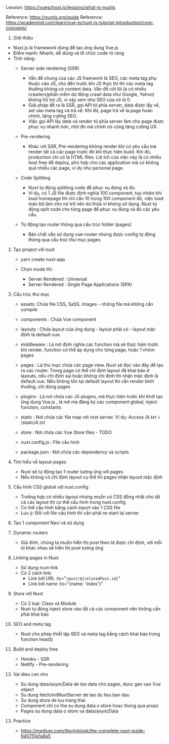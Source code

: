 Lession: https://vueschool.io/lessons/what-is-nuxtjs

Reference: https://nuxtjs.org/guide
Reference: https://academind.com/learn/vue-js/nuxt-js-tutorial-introduction/core-concepts/


1. Giới thiệu
- Nuxt.js là framework dùng để tạo ứng dung Vue.js
- Điểm mạnh: Nhanh, dễ dùng và tổ chức code rõ ràng
- Tính năng: 
	- Server side rendering (SSR)
		- Vấn đề chung của các JS framwork là SEO, các meta tag phụ thuộc vào JS, cho đến trước khi JS thực thi thì các meta tag thường không có content data. Vấn đề cốt lõi là có nhiều crawlers(phần mềm dự động crawl data như Google, Yahoo) không hỗ trợ JS, vì vậy xem như SEO của nó là 0. 
		- Giải pháp đề ra là SSR, gọi API từ phía server, data được lấy về, set vào meta tag và trả về. Khi đó, page trả về là page hoàn chỉnh, tăng cường SEO.
		- Việc gọi API lấy data và render từ phía server làm cho page được phục vụ nhanh hơn, nhờ đó mà chính nó cũng tăng cường UX.

	- Pre-rendering
		- Khác với SSR, Pre-rendering không render khi có yêu cầu mà render tất cả các page trước đó khi thực hiện build. Khi đó, production chỉ có là HTML files. Lợi ích của việc này là có nhiều host free để deploy, phù hợp cho các application mà có không quá nhiều các page, ví dụ như personal page.

	- Code Splitting
		- Nuxt tự động splitting code để phục vụ đúng và đủ. 
		- Ví dụ, có 1 JS file được định nghĩa 100 component, tuy nhiên khi load homepage thì chỉ cần 10 trong 100 component đó, việc load toàn bộ làm cho nó trở nên dư thừa vì không sử dụng. Nuxt tự động split code cho từng page để phục vụ đúng và đủ các yêu cầu.

	- Tự động tạo router thông qua cấu trúc folder (pages)
		- Bản chất vẫn sử dụng vue-router nhưng được config tự động thông qua cấu trúc thư mục pages

2. Tạo project với nuxt
	- yarn create nuxt-app <project-name>

	- Chọn mode thì: 
		- Server Rendered : Universal
		- Server Rendered : Single Page Applications (SPA)


3. Cấu trúc thư mục
	- assets: Chứa file CSS, SaSS, images - những file mà không cần compile

	- components : Chứa Vue component

	- layouts : Chứa layout của ứng dụng - layout phải có <nuxt/> - layout mặc định là default.vue. 

	- middleware : Là nơi định nghĩa các function mà sẽ thực hiện trước khi render, function có thể áp dụng cho từng page, hoặc 1 nhóm pages

	- pages : Là thư mục chứa các page view. Nuxt sẽ đọc vào đây để tạo ra các router. Trong page có thể chỉ định layout đã khai báo ở layouts, nếu chỉ định sai hoặc không chỉ định thì nhận mặc định là default.vue. Nếu không tồn tại default layout thì vẫn render bình thường, chỉ dùng pages

	- plugins : Là nơi chứa các JS plugins, mà thực hiện trước khi khởi tạo ứng dụng Vue.js , là nơi mà đăng ký các component global, inject function, constants

	- static : Nơi chứa các file map với root server. Ví dụ: Access /A.txt = /static/A.txt

	- store : Nơi chứa các Vue Store files - TODO

	- nuxt.config.js : File cấu hình

	- package.json : Nơi chứa các dependency và scripts

4. Tìm hiểu về layout-pages
	- Nuxt sẽ tự động tạo 1 router tương ứng với pages
	- Nếu không có chỉ định layout cụ thể thì pages nhận layout mặc định

5. Cấu hình CSS global với nuxt.config
	- Trường hợp có nhiều layout nhưng muốn có CSS đồng nhất cho tất cả các layout thì có thể cấu hình trong nuxt.config
	- Có thể cấu hình bằng cách inport vào 1 CSS file
	- Lưu ý: Đối với file cấu hình thì cần phải re-start lại server

6. Tạo 1 component Navi và sử dụng

7. Dynamic routers
	- Giả đinh, chúng ta muốn hiển thị post theo Id được chỉ định, với mỗi id khác nhau sẽ hiển thị post tương ứng

8. Linking pages in Nuxt
	- Sử dụng nuxt-link
	- Có 2 cách link:
		- Link bởi URL			:to="`/post/${relatedPost.id}`"
		- Link bởi name 		:to="{name: 'index'}"

9. Store với Nuxt
	- Có 2 loại: Class và Module
	- Nuxt tự động inject store vào tất cả các component nên không cần phải khai báo

10. SEO and meta tag
	- Nuxt cho phép thiết lập SEO và meta tag bằng cách khai báo trong function head()

11. Build and deploy free
	- Heroku	- SSR
	- Netlify	- Pre-rendering
	
12. Vai dieu can nho
	- Su dung data/asyncData de tao data cho pages, duoc gan vao Vue object
	- Su dung fetch/initNuxtServer de tao du lieu ban dau
	- Su dung store de luu trang thai
	- Component chi co the su dung data o store hoac thong qua props
	- Pages su dung data o store va data/asyncData

13. Practice
	- https://medium.com/@onlykiosk/the-complete-nuxt-guide-940751e1a6a5